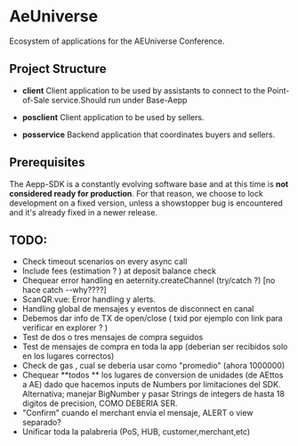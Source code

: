# AeUniverse

Ecosystem of applications for the AEUniverse Conference.

## Project Structure

* **client** Client application to be used by assistants to connect to the Point-of-Sale service.Should run under Base-Aepp

* **posclient** Client application to be used by sellers.

* **posservice** Backend application that coordinates buyers and sellers.

## Prerequisites

The Aepp-SDK is a constantly evolving software base and at this time is **not considered ready for production**. For that reason, we choose to lock development on a fixed version, unless a showstopper bug is encountered and it's already fixed in a newer release.
  
## TODO:

* Check timeout scenarios on every async call
* Include  fees (estimation ? ) at deposit balance check
* Chequear error handling en aeternity.createChannel (try/catch ?) [no hace catch --why????]
* ScanQR.vue: Error handling y alerts. 
* Handling global de mensajes y eventos de disconnect en canal
* Debemos dar info de TX de open/close ( txid por ejemplo con link para verificar en explorer ? )
* Test de dos o tres mensajes de compra seguidos
* Test de mensajes de compra en toda la app (deberian ser recibidos solo en los lugares correctos)
* Check de gas , cual se deberia usar como "promedio" (ahora 1000000)
* Chequear **todos ** los lugares de conversion de unidades (de AEttos a AE) dado que hacemos inputs de Numbers por limitaciones del SDK. Alternativa; manejar BigNumber y pasar Strings de integers de hasta 18 digitos de precision, COMO DEBERIA SER.
* "Confirm" cuando el merchant envia el mensaje, ALERT o view separado? 
* Unificar toda la palabreria (PoS, HUB, customer,merchant,etc)


